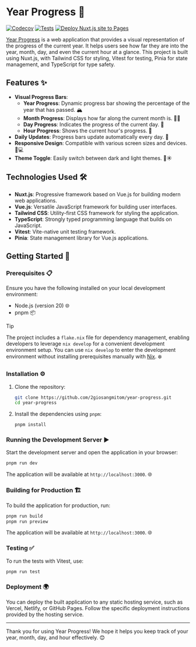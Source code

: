 # Year Progress 🎉

[![Codecov](https://codecov.io/gh/2giosangmitom/year-progress/graph/badge.svg?token=ZEV3SVGNJF)](https://codecov.io/gh/2giosangmitom/year-progress)
[![Tests](https://github.com/2giosangmitom/year-progress/actions/workflows/test.yml/badge.svg)](https://github.com/2giosangmitom/year-progress/actions/workflows/test.yml)
[![Deploy Nuxt.js site to Pages](https://github.com/2giosangmitom/year-progress/actions/workflows/deploy.yml/badge.svg)](https://github.com/2giosangmitom/year-progress/actions/workflows/deploy.yml)

[Year Progress](https://2giosangmitom.is-a.dev/year-progress/) is a web application that provides a visual representation of the progress of the current year. It helps users see how far they are into the year, month, day, and even the current hour at a glance. This project is built using Nuxt.js, with Tailwind CSS for styling, Vitest for testing, Pinia for state management, and TypeScript for type safety.

## Features ✨

- **Visual Progress Bars**:
  - **Year Progress**: Dynamic progress bar showing the percentage of the year that has passed. 🏔️
  - **Month Progress**: Displays how far along the current month is. 🐻‍❄️
  - **Day Progress**: Indicates the progress of the current day. 🐼
  - **Hour Progress**: Shows the current hour's progress. 🐶
- **Daily Updates**: Progress bars update automatically every day. 🔄
- **Responsive Design**: Compatible with various screen sizes and devices. 📱💻
- **Theme Toggle**: Easily switch between dark and light themes. 🌙☀️

## Technologies Used 🛠️

- **Nuxt.js**: Progressive framework based on Vue.js for building modern web applications.
- **Vue.js**: Versatile JavaScript framework for building user interfaces.
- **Tailwind CSS**: Utility-first CSS framework for styling the application.
- **TypeScript**: Strongly typed programming language that builds on JavaScript.
- **Vitest**: Vite-native unit testing framework.
- **Pinia**: State management library for Vue.js applications.

## Getting Started 🚀

### Prerequisites 📋

Ensure you have the following installed on your local development environment:

- Node.js (version 20) 🌐
- pnpm 📦

> [!TIP]
> The project includes a `flake.nix` file for dependency management, enabling developers to leverage `nix develop` for a convenient development environment setup. You can use `nix develop` to enter the development environment without installing prerequisites manually with [Nix](https://nixos.org/download). ❄️

### Installation ⚙️

1. Clone the repository:

   ```bash
   git clone https://github.com/2giosangmitom/year-progress.git
   cd year-progress
   ```

2. Install the dependencies using `pnpm`:

   ```bash
   pnpm install
   ```

### Running the Development Server ▶️

Start the development server and open the application in your browser:

```bash
pnpm run dev
```

The application will be available at `http://localhost:3000`. 🌐

### Building for Production 🏗️

To build the application for production, run:

```bash
pnpm run build
pnpm run preview
```

The application will be available at `http://localhost:3000`. 🌐

### Testing ✅

To run the tests with Vitest, use:

```bash
pnpm run test
```

### Deployment 🌍

You can deploy the built application to any static hosting service, such as Vercel, Netlify, or GitHub Pages. Follow the specific deployment instructions provided by the hosting service.

---

Thank you for using Year Progress! We hope it helps you keep track of your year, month, day, and hour effectively. 😊
